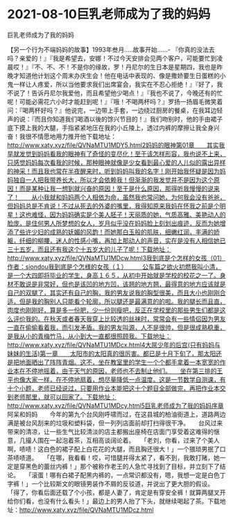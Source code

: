 # 2021-08-10巨乳老师成为了我的妈妈



巨乳老师成为了我的妈妈




【另一个行为不端妈妈的故事】1993年叁月.....故事开始......- 『你真的没法去吗？亲爱的！』『我是希望去，安娜！不过今天安排会见两个客户，可能要忙到凌晨哎！』『不、不、不！不是你的缘故，罗！丹尼尔的生日本是星期四，我也是昨晚才知道他计划这个周末办庆生会！他在电话中表现的、像是撒娇要生日蛋糕的小鬼一样让人疼爱，所以当他要求我们出席宴会，我实在不忍心拒绝！』『好了，我不说了！告诉丹尼尔我爱他，而且希望他少喝点！』『我也不说了，今晚还有的忙呢！可能必需花六小时才能赶到呢！』『哦！不喝两杯吗？』罗扬一扬眉毛微笑着问：『喝两杯好吗？』他说完，一边带上手套，一边绕过厨房的餐桌，在我耳边轻声的说：『而且你知道我们喝酒以後的馀兴节目的！』我们吻别时，他的手由裙子底下摸上我的大腿，手指紧紧地压在我的小丘陵上，透过内裤的摩擦让我全身兴奋！我很不情愿地用力推开他下载地址：http://www.xaty.xyz/file/QVNaMTU1MDY5.html2妈妈的眼神第01章　　其实我早就发觉到妈妈看我的眼神有了奇怪的变尽化！至于该怎样形容，我也说不上来，只感觉妈妈每次看我的时候，那种眼神就像是少女看到最心爱的人儿似的露出异样的神采！而且我也常在半夜醒来时，听到妈妈叫我的名字！刚开始我怀疑是因为妈妈独自一人把我带养长大，所以才会依赖我！但渐渐的我发觉并不是因为这个原因！而是某种让我一想到就兴奋的原因！至于是什么原因，那得听我慢慢的说来了！　　从小我就和妈妈两个人相依为命，虽然我也常问她，为何我会没有爸爸，但妈妈总是不肯说！不过从死去的外婆的嘴里，我得知原来我妈在怀我之前是个明星！这也难怪，因为妈妈确实是个美人胚子！天丽质的她，气质高雅、美艳动人的脸庞，是住何男人所梦想的女人，岁月似乎没在妈妈脸上刻划出痕迹，反而为她增添了些许少妇的成熟的妩媚的风韵！而她那白玉般的肌肤，细嫩红润，丰满的娇躯，纤细的柳腰，迷人的性感小嘴，再加上那动人的声音，实在是没有人相信她已三十五岁，而且还有我这个十五岁大的儿子了呢！下载地址：http://www.xaty.xyz/file/QVNaMTU1MDcw.html3我到底是个怎样的女孩（01）作者：siondou我到底是个怎様的女孩（１）　　　公车篇之欲火初燃我叫小清，是一个大四即将毕业的学生，身高１６５，从初中开始就是学校的校花之一了。身材不敢说是非常好，但也是该凹的地方凹，该翘的地方翘，最得意的地方应该就是自己的双腿了，其实还有自己的胸，我的男友说我的胸型很美，而且大小也刚刚合适，但是我的胸别人只能看个轮廓，所以腿还是最满意的的啦。我的腿长而且直，肉度也刚刚好，算是多一份肥，少一份则瘦吧，反正在学校里的那些男生们都是这么评价我的。在秋天或者春天我穿上比较透的丝袜时，常常会有一些情侣因为男友一直在偷偷看着我，而引发矛盾。我的男友叫源，人不是很帅，但是很成熟稳重，是我从小的青梅竹马，从小到大一直都很照顾我。下载地址：http://www.xaty.xyz/file/QVNaMTU1MDcx.html4大屌少年的后宫(只有妈妈与妹妹的生活)第一章　　太阳市的太阳真的很厉害。都已是十月下旬了，那太阳还是把地面晒出了阵阵青烟。这不，坐在教室里的学生一个个都手拿着一本宽宽的作业本在不停地摇着，由于天气的原因，老师也不去制止他们。　　坐在第三排的王平也像大家一样，在不停地扇着，想尽量降低一点温度。这是一节数学自测课，有十个小题，老师已经说过，只要用作业本能把这十个题目全部做完，再把作业本交到老师那里，就可以回家了。下载地址：http://www.xaty.xyz/file/QVNaMTU1MDcy.html5巨乳老师成为了我的妈妈序章 阿呆和妈妈　　今年的第九个台风刚呼啸而过，在这县城的柏油街道上，道路两边满是被台风刮来的垃圾和塑料袋，但一列列店面前却打扫得很干净。　　台风过来带来的清凉，让一些生气比较清淡的店主都搬出座椅在店面门享受着这难得的惬意，几撮人围在一起泡着茶，互相高谈阔论着。　　「老刘，你看，过来了个美人啊，啧啧！这白色的裙子配上白花花的大腿，而且胸还很大！」一个猥琐男抿了口茶啧啧道。　　「在哪，我看看！哎，可惜腿并得太紧了，看不到，我敢打赌，她一定是穿黑色的蕾丝内裤！」那个被称作老王的人急忙寻找到了目标，并立刻下了结论。　　「滚蛋！哪有白裙子配黑内裤的，一点常识都没有，嗯，我想一定是白色丁字裤！」一个比较斯文的眼镜男装作不屑的反驳道，并说出了更大胆的假设。　　「得了，你看后面还载了个小孩，都是人妻了，肯定是有穿安全裤！就算两腿叉开给你们看，也没有什么看头！」最边上的男人抬了下头，就继续喝起了茶。下载地址：http://www.xaty.xyz/file/QVNaMTU1MDcz.html


